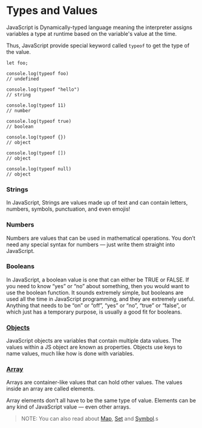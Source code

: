 # Types and Values

JavaScript is Dynamically-typed language meaning the interpreter assigns variables a type at runtime based on the variable's value at the time.

Thus, JavaScript provide special keyword called `typeof` to get the type of the value.

```javascript,editable
let foo;

console.log(typeof foo)
// undefined

console.log(typeof "hello")
// string

console.log(typeof 11)
// number

console.log(typeof true)
// boolean

console.log(typeof {})
// object

console.log(typeof [])
// object

console.log(typeof null)
// object
```

<!-- ## Primitives -->

### Strings

In JavaScript, Strings are values made up of text and can contain letters, numbers, symbols, punctuation, and even emojis!

### Numbers

Numbers are values that can be used in mathematical operations. You don’t need any special syntax for numbers — just write them straight into JavaScript.

### Booleans

In JavaScript, a boolean value is one that can either be TRUE or FALSE. If you need to know “yes” or “no” about something, then you would want to use the boolean function. It sounds extremely simple, but booleans are used all the time in JavaScript programming, and they are extremely useful. Anything that needs to be “on” or “off”, “yes” or “no”, “true” or “false”, or which just has a temporary purpose, is usually a good fit for booleans.

<!-- ## Composites -->

### [Objects]()

JavaScript objects are variables that contain multiple data values. The values within a JS object are known as properties. Objects use keys to name values, much like how is done with variables.

### [Array]()

Arrays are container-like values that can hold other values. The values inside an array are called elements.

Array elements don’t all have to be the same type of value. Elements can be any kind of JavaScript value — even other arrays.

> NOTE:
> You can also read about [Map](https://developer.mozilla.org/en-US/docs/Web/JavaScript/Reference/Global_Objects/Map), [Set](https://developer.mozilla.org/en-US/docs/Web/JavaScript/Reference/Global_Objects/Set) and [Symbol](https://developer.mozilla.org/en-US/docs/Web/JavaScript/Reference/Global_Objects/Symbol).s
